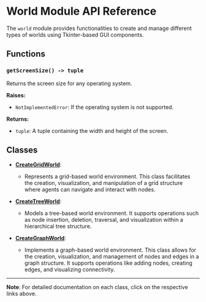 # World Module API Reference

The `world` module provides functionalities to create and manage different types of worlds using Tkinter-based GUI components.

## Functions

### `getScreenSize() -> tuple`

Returns the screen size for any operating system.

**Raises:**
- `NotImplementedError`: If the operating system is not supported.

**Returns:**
- `tuple`: A tuple containing the width and height of the screen.

## Classes

- [**CreateGridWorld**](./gridWorld.md):
  - Represents a grid-based world environment. This class facilitates the creation, visualization, and manipulation of a grid structure where agents can navigate and interact with nodes.

- [**CreateTreeWorld**](./treeWorld.md):
  - Models a tree-based world environment. It supports operations such as node insertion, deletion, traversal, and visualization within a hierarchical tree structure.

- [**CreateGraphWorld**](./graphWorld.md):
  - Implements a graph-based world environment. This class allows for the creation, visualization, and management of nodes and edges in a graph structure. It supports operations like adding nodes, creating edges, and visualizing connectivity.

---

**Note**: For detailed documentation on each class, click on the respective links above.